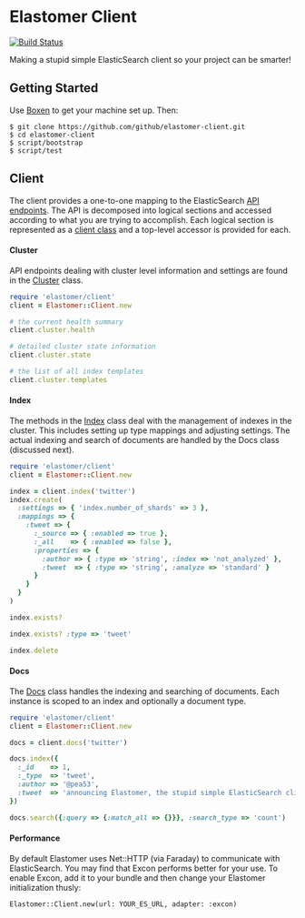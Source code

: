 # Elastomer Client

[![Build
Status](https://travis-ci.org/github/elastomer-client.svg)](https://travis-ci.org/github/elastomer-client)

Making a stupid simple ElasticSearch client so your project can be smarter!

## Getting Started

Use [Boxen](https://setup.githubapp.com) to get your machine set up. Then:

```
$ git clone https://github.com/github/elastomer-client.git
$ cd elastomer-client
$ script/bootstrap
$ script/test
```

## Client

The client provides a one-to-one mapping to the ElasticSearch [API
endpoints](http://www.elasticsearch.org/guide/reference/api/). The API is
decomposed into logical sections and accessed according to what you are trying
to accomplish. Each logical section is represented as a [client
class](lib/elastomer/client) and a top-level accessor is provided for each.

#### Cluster

API endpoints dealing with cluster level information and settings are found in
the [Cluster](lib/elastomer/client/cluster.rb) class.

```ruby
require 'elastomer/client'
client = Elastomer::Client.new

# the current health summary
client.cluster.health

# detailed cluster state information
client.cluster.state

# the list of all index templates
client.cluster.templates
```

#### Index

The methods in the [Index](lib/elastomer/client/index.rb) class deal with the
management of indexes in the cluster. This includes setting up type mappings
and adjusting settings. The actual indexing and search of documents are
handled by the Docs class (discussed next).

```ruby
require 'elastomer/client'
client = Elastomer::Client.new

index = client.index('twitter')
index.create(
  :settings => { 'index.number_of_shards' => 3 },
  :mappings => {
    :tweet => {
      :_source => { :enabled => true },
      :_all    => { :enabled => false },
      :properties => {
        :author => { :type => 'string', :index => 'not_analyzed' },
        :tweet  => { :type => 'string', :analyze => 'standard' }
      }
    }
  }
)

index.exists?

index.exists? :type => 'tweet'

index.delete
```

#### Docs

The [Docs](lib/elastomer/client/docs.rb) class handles the indexing and
searching of documents. Each instance is scoped to an index and optionally a
document type.

```ruby
require 'elastomer/client'
client = Elastomer::Client.new

docs = client.docs('twitter')

docs.index({
  :_id    => 1,
  :_type  => 'tweet',
  :author => '@pea53',
  :tweet  => 'announcing Elastomer, the stupid simple ElasticSearch client'
})

docs.search({:query => {:match_all => {}}}, :search_type => 'count')
```

#### Performance

By default Elastomer uses Net::HTTP (via Faraday) to communicate with
ElasticSearch. You may find that Excon performs better for your use. To enable
Excon, add it to your bundle and then change your Elastomer initialization
thusly:

```
Elastomer::Client.new(url: YOUR_ES_URL, adapter: :excon)
```
